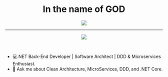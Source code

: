 <h1 align="center">In the name of GOD</h1>
<p align="center">
<a href="https://github.com/ErfanBaeiri">
    <img src="https://readme-typing-svg.demolab.com?font=Georgia&size=18&duration=2000&pause=100&multiline=true&width=500&height=80&lines=Erfan+Baeiri;Researcher+%7C+Bachelor's+Student+%7C+Software+Engineer;Back-End+%7CASP.NET+CORE+%7C+C+Sharp Developer"/>
</a>
<br/>
 
---
  
<p align="center"> 
 <a href="mailto:ErfanBaeiri@gmail.com" alt="Gmail">
   <img src="https://img.shields.io/badge/-ErfanBaeiri@gmail.com-c14438?style=flat&logo=Gmail&logoColor=white" />
 </a>
</p>
<br/>

- 💻.NET Back-End Developer | Software Architect | DDD & Microservices Enthusiast.
- 💬 Ask me about Clean Architecture, MicroServices, DDD, and .NET Core.





